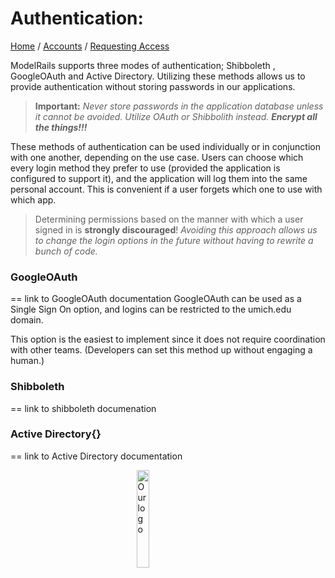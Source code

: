 # Authentication:
[Home](./README.md) / [Accounts](accounts/README.md) / [Requesting Access](accounts/requesting_access.md)

ModelRails supports three modes of authentication; Shibboleth , GoogleOAuth and Active Directory. Utilizing these methods allows us to provide authentication without storing passwords in our applications.

>  **Important:** *Never store passwords in the application database unless it cannot be avoided. Utilize OAuth or Shibbolith instead. **Encrypt all the things!!!***

These methods of authentication can be used individually or in conjunction with one another, depending on the use case. Users can choose which every login method they prefer to use (provided the application is configured to support it), and the application will log them into the same personal account. This is convenient if a user forgets which one to use with which app. 

> Determining permissions based on the manner with which a user signed in is **strongly discouraged**! *Avoiding this approach allows us to change the login options in the future without having to rewrite a bunch of code.*


### GoogleOAuth
  == link to GoogleOAuth documentation
  GoogleOAuth can be used as a Single Sign On option, and logins can be restricted to the umich.edu domain. 

  This option is the easiest to implement since it does not require coordination with other teams. (Developers can set this method up without engaging a human.)

### Shibboleth 
  == link to shibboleth documenation

### Active Directory{} 
  == link to Active Directory documentation 

<img 
  style="display: block; 
          margin-left: auto;
          margin-right: auto;
          width: 20%;"
  src="https://markdown.land/wp-content/uploads/2021/06/markdown-512px.png" 
  alt="Our logo">
</img>